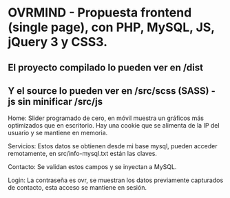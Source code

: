 
# OVRMIND - Propuesta frontend (single page), con PHP, MySQL, JS, jQuery 3 y CSS3.
## El proyecto compilado lo pueden ver en /dist ##
## Y el source lo pueden ver en /src/scss (SASS) - js sin minificar /src/js ##
Home: Slider programado de cero, en móvil muestra un gráficos más optimizados que en escritorio.
Hay una cookie que se alimenta de la IP del usuario y se mantiene en memoria.

Servicios: Estos datos se obtienen desde mi base mysql, pueden acceder remotamente, en src/info-mysql.txt están las claves.

Contacto: Se validan estos campos y se inyectan a MySQL.

Login: La contraseña es ovr, se muestran los datos previamente capturados de contacto, esta acceso se mantiene en sesión.